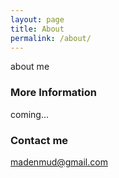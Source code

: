 ```yaml
---
layout: page
title: About
permalink: /about/
---
```


about me

### More Information

coming...

### Contact me

[madenmud@gmail.com](mailto:madenmud@gmail.com)
